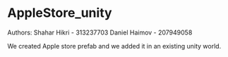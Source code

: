 # AppleStore_unity
Authors:
Shahar Hikri - 313237703
Daniel Haimov - 207949058

We created Apple store prefab and we added it in an existing unity world.
